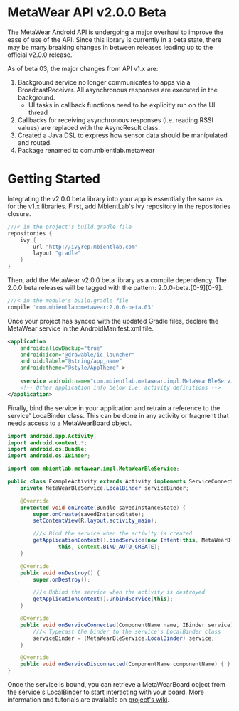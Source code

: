 # MetaWear API v2.0.0 Beta #

The MetaWear Android API is undergoing a major overhaul to improve the ease of use of the API.  Since this library is currently in a beta state, there may be many breaking changes in between releases leading up to the official v2.0.0 release.

As of beta 03, the major changes from API v1.x are:

1. Background service no longer communicates to apps via a BroadcastReceiver.  All asynchronous responses are executed in the background.  
   * UI tasks in callback functions need to be explicitly run on the UI thread  
2. Callbacks for receiving asynchronous responses (i.e. reading RSSI values) are replaced with the AsyncResult class.  
3. Created a Java DSL to express how sensor data should be manipulated and routed.  
4. Package renamed to com.mbientlab.metawear  

# Getting Started #
Integrating the v2.0.0 beta library into your app is essentially the same as for the v1.x libraries.  First, add MbientLab's Ivy repository in the repositories closure.

```gradle
///< in the project's build.gradle file
repositories {
    ivy {
        url "http://ivyrep.mbientlab.com"
        layout "gradle"
    }
}
```

Then, add the MetaWear v2.0.0 beta library as a compile dependency.  The 2.0.0 beta releases will be tagged with the pattern: 2.0.0-beta.[0-9][0-9].  

```gradle
///< in the module's build.gradle file
compile 'com.mbientlab:metawear:2.0.0-beta.03'
```

Once your project has synced with the updated Gradle files, declare the MetaWear service in the AndroidManifest.xml file.

```xml
<application
    android:allowBackup="true"
    android:icon="@drawable/ic_launcher"
    android:label="@string/app_name"
    android:theme="@style/AppTheme" >
        
    <service android:name="com.mbientlab.metawear.impl.MetaWearBleService" />
    <!-- Other application info below i.e. activity definitions -->
</application>
```

Finally, bind the service in your application and retrain a reference to the service' LocaBinder class.  This can be done in any activity or fragment that needs access to a MetaWearBoard object.

```java
import android.app.Activity;
import android.content.*;
import android.os.Bundle;
import android.os.IBinder;

import com.mbientlab.metawear.impl.MetaWearBleService;

public class ExampleActivity extends Activity implements ServiceConnection {
    private MetaWearBleService.LocalBinder serviceBinder;

    @Override
    protected void onCreate(Bundle savedInstanceState) {
        super.onCreate(savedInstanceState);
        setContentView(R.layout.activity_main);

        ///< Bind the service when the activity is created
        getApplicationContext().bindService(new Intent(this, MetaWearBleService.class),
                this, Context.BIND_AUTO_CREATE);
    }

    @Override
    public void onDestroy() {
        super.onDestroy();

        ///< Unbind the service when the activity is destroyed
        getApplicationContext().unbindService(this);
    }

    @Override
    public void onServiceConnected(ComponentName name, IBinder service) {
        ///< Typecast the binder to the service's LocalBinder class
        serviceBinder = (MetaWearBleService.LocalBinder) service;
    }

    @Override
    public void onServiceDisconnected(ComponentName componentName) { }
}
```

Once the service is bound, you can retrieve a MetaWearBoard object from the service's LocalBinder to start interacting with your board.  More information and tutorials are available on [project's wiki](https://github.com/mbientlab/Metawear-AndroidAPI/wiki/MetaWearBoard-Class).
